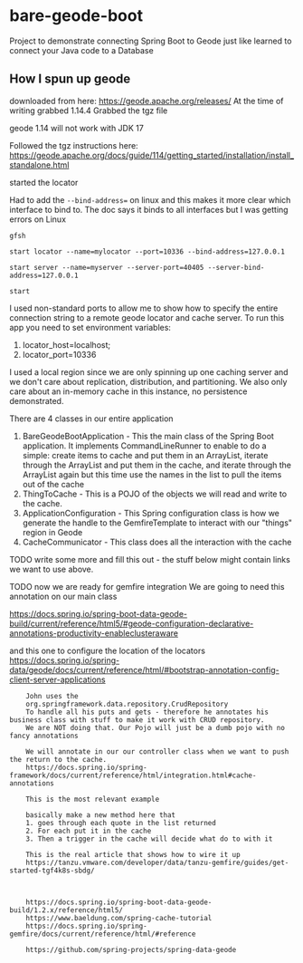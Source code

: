 # bare-geode-boot
Project to demonstrate connecting Spring Boot to Geode just like learned to connect your Java code to a Database


## How I spun up geode

downloaded from here:
https://geode.apache.org/releases/
At the time of writing grabbed 1.14.4
Grabbed the tgz file

geode 1.14 will not work with JDK 17

Followed the tgz instructions here:
https://geode.apache.org/docs/guide/114/getting_started/installation/install_standalone.html

started the locator

Had to add the `--bind-address=` on linux and this makes it more clear which interface to bind to. The doc says it binds to all interfaces but I was getting errors on Linux 
```commandline
gfsh 

start locator --name=mylocator --port=10336 --bind-address=127.0.0.1

start server --name=myserver --server-port=40405 --server-bind-address=127.0.0.1

start
```

I used non-standard ports to allow me to show how to specify the entire connection string to a remote geode locator and cache server. 
To run this app you need to set environment variables:
1. locator_host=localhost;
2. locator_port=10336

I used a local region since we are only spinning up one caching server and we don't care about replication, distribution, and partitioning.
We also only care about an in-memory cache in this instance, no persistence demonstrated.

There are 4 classes in our entire application
1. BareGeodeBootApplication - This the main class of the Spring Boot application. It implements CommandLineRunner to enable to do a simple: create items to cache and put them in an ArrayList, iterate through the ArrayList and put them in the cache, and iterate through the ArrayList again but this time use the names in the list to pull the items out of the cache
2. ThingToCache - This is a POJO of the objects we will read and write to the cache. 
3. ApplicationConfiguration - This Spring configuration class is how we generate the handle to the GemfireTemplate to interact with our "things" region in Geode
4. CacheCommunicator - This class does all the interaction with the cache

TODO write some more and fill this out - the stuff below might contain links we want to use above. 













TODO now we are ready for gemfire integration
We are going to need this annotation on our main class


https://docs.spring.io/spring-boot-data-geode-build/current/reference/html5/#geode-configuration-declarative-annotations-productivity-enableclusteraware


and this one to configure the location of the locators
https://docs.spring.io/spring-data/geode/docs/current/reference/html/#bootstrap-annotation-config-client-server-applications

        John uses the
        org.springframework.data.repository.CrudRepository
        To handle all his puts and gets - therefore he annotates his business class with stuff to make it work with CRUD repository.
        We are NOT doing that. Our Pojo will just be a dumb pojo with no fancy annotations

        We will annotate in our our controller class when we want to push the return to the cache.
        https://docs.spring.io/spring-framework/docs/current/reference/html/integration.html#cache-annotations

        This is the most relevant example

        basically make a new method here that
        1. goes through each quote in the list returned
        2. For each put it in the cache
        3. Then a trigger in the cache will decide what do to with it

        This is the real article that shows how to wire it up
        https://tanzu.vmware.com/developer/data/tanzu-gemfire/guides/get-started-tgf4k8s-sbdg/



        https://docs.spring.io/spring-boot-data-geode-build/1.2.x/reference/html5/
        https://www.baeldung.com/spring-cache-tutorial
        https://docs.spring.io/spring-gemfire/docs/current/reference/html/#reference

        https://github.com/spring-projects/spring-data-geode



         